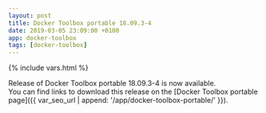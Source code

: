 ```yaml
---
layout: post
title: Docker Toolbox portable 18.09.3-4
date: 2019-03-05 23:09:00 +0100
app: docker-toolbox
tags: [docker-toolbox]
---
```

{% include vars.html %}

Release of Docker Toolbox portable 18.09.3-4 is now available.<br />
You can find links to download this release on the [Docker Toolbox portable page]({{ var_seo_url | append: '/app/docker-toolbox-portable/' }}).